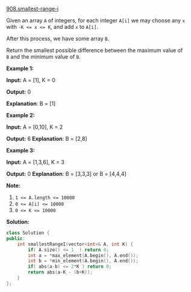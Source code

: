 [908.smallest-range-i](https://leetcode.com/problems/smallest-range-i/)  

Given an array `A` of integers, for each integer `A[i]` we may choose any `x` with `-K <= x <= K`, and add `x` to `A[i]`.

After this process, we have some array `B`.

Return the smallest possible difference between the maximum value of `B` and the minimum value of `B`.

**Example 1:**

  
**Input:** A = \[1\], K = 0
  
**Output:** 0
  
**Explanation**: B = \[1\]
  

**Example 2:**

  
**Input:** A = \[0,10\], K = 2
  
**Output:** 6 **Explanation**: B = \[2,8\]
  

**Example 3:**

  
**Input:** A = \[1,3,6\], K = 3
  
**Output:** 0 **Explanation**: B = \[3,3,3\] or B = \[4,4,4\]
  

**Note:**

1.  `1 <= A.length <= 10000`
2.  `0 <= A[i] <= 10000`
3.  `0 <= K <= 10000`  



**Solution:**  

```cpp
class Solution {
public:
    int smallestRangeI(vector<int>& A, int K) {
        if( A.size() <= 1  ) return 0;
        int a = *max_element(A.begin(), A.end());
        int b = *min_element(A.begin(), A.end());
        if( abs(a-b) <= 2*K ) return 0;
        return abs(a-K - (b+K));
    }
};
```
      